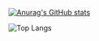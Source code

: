 [![Anurag's GitHub stats](https://github-readme-stats-pi-nine-81.vercel.app/api?username=sebasphere&count_private=true&theme=tokyonight)](https://github.com/anuraghazra/github-readme-stats)

![Top Langs](https://github-readme-stats-pi-nine-81.vercel.app/api/top-langs/?username=sebasphere&hide_progress=false&theme=tokyonight)

